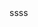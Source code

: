 <div id="text">ssss</div>
 
<script>
document.getElementById("text").innerHTML = "Text added by JavaScript code";
</script>

<script>
 /**
 * Determine the mobile operating system.
 * This function returns one of 'iOS', 'Android', 'Windows Phone', or 'unknown'.
 *
 * @returns {String}
 */
function getMobileOperatingSystem() {
  var userAgent = navigator.userAgent || navigator.vendor || window.opera;

      // Windows Phone must come first because its UA also contains "Android"
    if (/windows phone/i.test(userAgent)) {
        return "Windows Phone";
    }

    if (/android/i.test(userAgent)) {
        return "Android";
    }

    // iOS detection from: http://stackoverflow.com/a/9039885/177710
    if (/iPad|iPhone|iPod/.test(userAgent) && !window.MSStream) {
        return "iOS";
    }

    return "unknown";
}  

var platform = getMobileOperatingSystem()
if(platform == "Windows Phone") document.write("sorry, diet challenge app currently doesn't support windows phones")
if(platform == "Android") window.location = "https://play.google.com/store/apps/details?id=com.dietchallenge"
if(platform == "iOS") document.write("sorry, diet challenge app currently doesn't support IOS")
</script>
